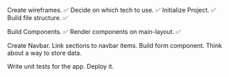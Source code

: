 Create wireframes. ✅
Decide on which tech to use. ✅
Initialize Project. ✅
Build file structure. ✅

Build Components. ✅
Render components on main-layout. ✅

Create Navbar.
Link sections to navbar items.
Build form component.
Think about a way to store data.

Write unit tests for the app.
Deploy it.
